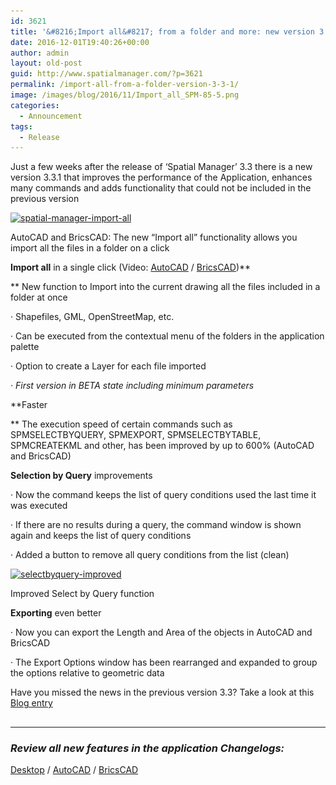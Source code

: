 ```yaml
---
id: 3621
title: '&#8216;Import all&#8217; from a folder and more: new version 3.3.1'
date: 2016-12-01T19:40:26+00:00
author: admin
layout: old-post
guid: http://www.spatialmanager.com/?p=3621
permalink: /import-all-from-a-folder-version-3-3-1/
image: /images/blog/2016/11/Import_all_SPM-85-5.png
categories:
  - Announcement
tags:
  - Release
---
```

<p>
  Just a few weeks after the release of &#8216;Spatial Manager&#8217; 3.3 there is a new version 3.3.1 that improves the performance of the Application, enhances many commands and adds functionality that could not be included in the previous version
</p>

<!--more-->

<div>
  <a href="/images/blog/2016/11/Spatial-Manager-Import-All.png" target="_blank" rel="nofollow"><img src="/images/blog/2016/11/Spatial-Manager-Import-All-1024x576.png" alt="spatial-manager-import-all" width="625" height="352" srcset="/images/blog/2016/11/Spatial-Manager-Import-All-1024x576.png 1024w, /images/blog/2016/11/Spatial-Manager-Import-All-300x169.png 300w, /images/blog/2016/11/Spatial-Manager-Import-All-768x432.png 768w, /images/blog/2016/11/Spatial-Manager-Import-All-624x351.png 624w, /images/blog/2016/11/Spatial-Manager-Import-All.png 1280w" sizes="(max-width: 625px) 100vw, 625px" /></a>
  
  <p>
    AutoCAD and BricsCAD: The new &#8220;Import all&#8221; functionality allows you import all the files in a folder on a click
  </p>
</div>

**Import all** in a single click (Video: <a href="https://youtu.be/EiCUJSElMCw" target="_blank" rel="nofollow">AutoCAD</a> / <a href="https://youtu.be/EBTMDdKBmVc" target="_blank" rel="nofollow">BricsCAD</a>)**
  
** New function to Import into the current drawing <span>all the files included in a folder at once</span>
  
· Shapefiles, GML, OpenStreetMap, etc.
  
· Can be executed from the contextual menu of the folders in the application palette
  
· Option to create a Layer for each file imported
  
_· First version in BETA state including minimum parameters_

**Faster
  
** The execution speed of certain commands such as SPMSELECTBYQUERY, SPMEXPORT, SPMSELECTBYTABLE, SPMCREATEKML and other, has been <span>improved by up to 600%</span> (AutoCAD and BricsCAD)

**Selection by Query** improvements
  
· Now the command <span>keeps the list</span> of query conditions used the last time it was executed
  
· If there are no results during a query, the command window is shown again and keeps the list of query conditions
  
· Added a button to remove all query conditions from the list (clean)

<div>
  <a href="/images/blog/2016/11/SelectByQuery-Improved.png" target="_blank" rel="nofollow"><img src="/images/blog/2016/11/SelectByQuery-Improved.png" alt="selectbyquery-improved" width="551" height="332" srcset="/images/blog/2016/11/SelectByQuery-Improved.png 685w, /images/blog/2016/11/SelectByQuery-Improved-300x181.png 300w, /images/blog/2016/11/SelectByQuery-Improved-624x376.png 624w" sizes="(max-width: 551px) 100vw, 551px" /></a>
  
  <p>
    Improved Select by Query function
  </p>
</div>

**Exporting** even better
  
· Now you can export the <span>Length and Area</span> of the objects in AutoCAD and BricsCAD
  
· The Export Options window has been rearranged and expanded to group the options relative to geometric data

Have you missed the news in the previous version 3.3? Take a look at this <a href="http://www.spatialmanager.com/the-productive-new-version-3-3-spatial-manager/" target="_blank" rel="nofollow">Blog entry</a>

## 

* * *

### _Review all new features in the application Changelogs:_

<a href="http://wiki.spatialmanager.com/index.php/Spatial_Manager_Desktop%E2%84%A2_Changelog" target="_blank" rel="nofollow">Desktop</a> / <a href="http://wiki.spatialmanager.com/index.php/Spatial_Manager%E2%84%A2_for_AutoCAD_Changelog" target="_blank" rel="nofollow">AutoCAD</a> / <a href="http://wiki.spatialmanager.com/index.php/Spatial_Manager%E2%84%A2_for_BricsCAD_Changelog" target="_blank" rel="nofollow">BricsCAD</a>